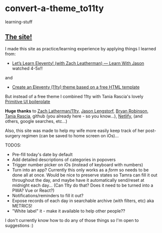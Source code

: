 # convert-a-theme_to11ty
learning-stuff

## [The site!](https://tamras-checklist.netlify.com/)

I made this site as practice/learning experience by applying things I learned from:
* [Let’s Learn Eleventy! (with Zach Leatherman) — Learn With Jason](https://www.youtube.com/watch?v=j8mJrhhdHWc) watched 4-5x!!

and

* [Create an Eleventy (11ty) theme based on a free HTML template](https://bryanlrobinson.com/blog/create-11ty-theme-from-static-html-template/)

But instead of a free theme I combined 11ty with Tania Rascia's lovely [Primitive UI boilerplate](https://taniarascia.github.io/primitive/)

**Huge thanks** to [Zach Latherman/11ty](https://www.11ty.dev/), [Jason Lengstorf](https://www.learnwithjason.dev/), [Bryan Robinson](https://bryanlrobinson.com/), [Tania Rascia](https://github.com/taniarascia), github (you already here - so you know...), [Netlify](https://www.netlify.com/), (and others, google searches, etc...)

Also, this site was made to help my wife more easily keep track of her post-surgery regimen (can be saved to home screen on iOs)...

TODOS:
* Pre-fill today's date by default
* Add detailed descriptions of categories in popovers
* Trigger number picker on iOs (instead of keyboard with numbers)
* Turn into an app? Currently this only works as a _form_ so needs to be done all at once. Would be nice to preserve states so Tamra can fill it out throughout the day, and maybe have it automatically send/reset at midnight each day... (Can 11ty do that? Does it need to be turned into a PWA? Vue or React?)
* Notifications/reminders to fill it out?
* Expose records of each day in searchable archive (with filters, etc) aka METRICS!
* "White label" it - make it available to help other people??

I don't currently know how to do any of those things so I'm open to suggestions :)

